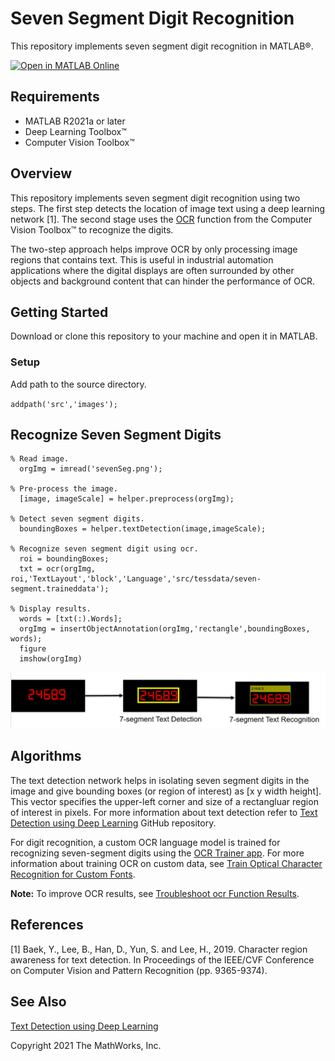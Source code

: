 # Seven Segment Digit Recognition

This repository implements seven segment digit recognition in MATLAB&reg;.

[![Open in MATLAB Online](https://www.mathworks.com/images/responsive/global/open-in-matlab-online.svg)](https://matlab.mathworks.com/open/github/v1?repo=matlab-deep-learning/Seven-Segment-Digit-Recognition)

Requirements
------------  

- MATLAB R2021a or later
- Deep Learning Toolbox&trade;
- Computer Vision Toolbox&trade;

Overview
--------

This repository implements seven segment digit recognition using two steps. The first step detects the location of image text using a deep learning network [1]. The second stage uses the [OCR](https://in.mathworks.com/help/vision/ref/ocr.html) function from the Computer Vision Toolbox&trade; to recognize the digits. 

The two-step approach helps improve OCR by only processing image regions that contains text. This is useful in industrial automation applications where the digital displays are often surrounded by other objects and background content that can hinder the performance of OCR. 

Getting Started
---------------
Download or clone this repository to your machine and open it in MATLAB.
### Setup
Add path to the source directory.

`addpath('src','images');`

Recognize Seven Segment Digits
---------------------------------------

```
% Read image.
  orgImg = imread('sevenSeg.png');

% Pre-process the image.
  [image, imageScale] = helper.preprocess(orgImg);
  
% Detect seven segment digits.
  boundingBoxes = helper.textDetection(image,imageScale);
  
% Recognize seven segment digit using ocr.
  roi = boundingBoxes;
  txt = ocr(orgImg, roi,'TextLayout','block','Language','src/tessdata/seven-segment.traineddata');
 
% Display results.
  words = [txt(:).Words];
  orgImg = insertObjectAnnotation(orgImg,'rectangle',boundingBoxes, words);
  figure
  imshow(orgImg)
```

<img src="images/workflow.PNG" alt ="image"/>

Algorithms
---------------------------------------
The text detection network helps in isolating seven segment digits in the image and give bounding boxes (or region of interest) as [x y width height]. This vector specifies the upper-left corner and size of a rectangluar region of interest in pixels. For more information about text detection refer to [Text Detection using Deep Learning](https://github.com/matlab-deep-learning/Text-Detection-using-Deep-Learning) GitHub repository.

For digit recognition, a custom OCR language model is trained for recognizing seven-segment digits using the [OCR Trainer app](https://in.mathworks.com/help/vision/ref/ocrtrainer-app.html#:~:text=The%20OCR%20Trainer%20app%20allows%20you%20to%20label,the%20app%20icon.%20MATLAB%20command%20prompt%3A%20Enter%20ocrTrainer.). For more information about training OCR on custom data, see [Train Optical Character Recognition for Custom Fonts](https://www.mathworks.com/help/vision/ug/train-optical-character-recognition-for-custom-fonts.html).

**Note:** To improve OCR results, see [Troubleshoot ocr Function Results](https://in.mathworks.com/help/vision/ug/troubleshoot-ocr-function-results.html).

References
---------------------------------------
[1] Baek, Y., Lee, B., Han, D., Yun, S. and Lee, H., 2019. Character region awareness for text detection. In Proceedings of the IEEE/CVF Conference on Computer Vision and Pattern Recognition (pp. 9365-9374).

See Also
------------------------------------
[Text Detection using Deep Learning](https://github.com/matlab-deep-learning/Text-Detection-using-Deep-Learning)

Copyright 2021 The MathWorks, Inc.
